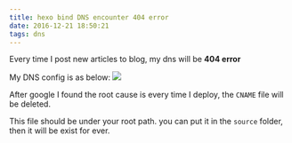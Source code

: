 ```yaml
---
title: hexo bind DNS encounter 404 error
date: 2016-12-21 18:50:21
tags: dns
---
```


Every time I post new articles to blog, my dns will be **404 error**

My DNS config is as below:
![](img/dnsconfig.png)

After google I found the root cause is every time I deploy, the `CNAME` file will be deleted.

This file should be under your root path. you can put it in the `source` folder, then it will be exist for ever.




